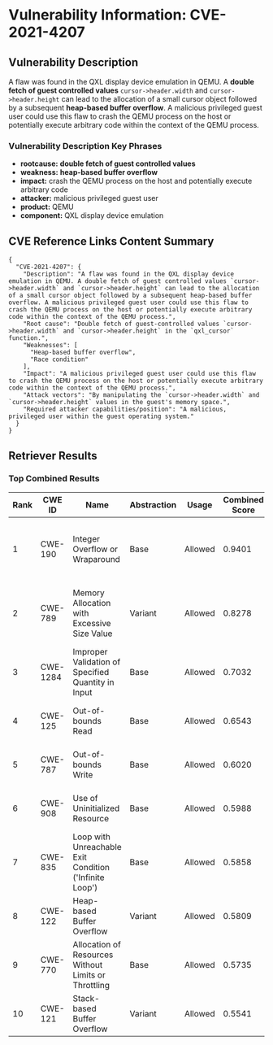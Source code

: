 # Vulnerability Information: CVE-2021-4207

## Vulnerability Description
A flaw was found in the QXL display device emulation in QEMU. A **double fetch of guest controlled values** `cursor->header.width` and `cursor->header.height` can lead to the allocation of a small cursor object followed by a subsequent **heap-based buffer overflow**. A malicious privileged guest user could use this flaw to crash the QEMU process on the host or potentially execute arbitrary code within the context of the QEMU process.

### Vulnerability Description Key Phrases
- **rootcause:** **double fetch of guest controlled values**
- **weakness:** **heap-based buffer overflow**
- **impact:** crash the QEMU process on the host and potentially execute arbitrary code
- **attacker:** malicious privileged guest user
- **product:** QEMU
- **component:** QXL display device emulation

## CVE Reference Links Content Summary
```
{
  "CVE-2021-4207": {
    "Description": "A flaw was found in the QXL display device emulation in QEMU. A double fetch of guest controlled values `cursor->header.width` and `cursor->header.height` can lead to the allocation of a small cursor object followed by a subsequent heap-based buffer overflow. A malicious privileged guest user could use this flaw to crash the QEMU process on the host or potentially execute arbitrary code within the context of the QEMU process.",
    "Root cause": "Double fetch of guest-controlled values `cursor->header.width` and `cursor->header.height` in the `qxl_cursor` function.",
    "Weaknesses": [
      "Heap-based buffer overflow",
      "Race condition"
    ],
    "Impact": "A malicious privileged guest user could use this flaw to crash the QEMU process on the host or potentially execute arbitrary code within the context of the QEMU process.",
    "Attack vectors": "By manipulating the `cursor->header.width` and `cursor->header.height` values in the guest's memory space.",
    "Required attacker capabilities/position": "A malicious, privileged user within the guest operating system."
  }
}
```

## Retriever Results

### Top Combined Results

| Rank | CWE ID | Name | Abstraction | Usage | Combined Score | Retrievers | Individual Scores |
|------|--------|------|-------------|-------|---------------|------------|-------------------|
| 1 | CWE-190 | Integer Overflow or Wraparound | Base | Allowed | 0.9401 | dense, sparse, graph | dense: 0.597, sparse: 0.701, graph: 0.672 |
| 2 | CWE-789 | Memory Allocation with Excessive Size Value | Variant | Allowed | 0.8278 | dense, sparse, graph | dense: 0.549, sparse: 0.600, graph: 0.780 |
| 3 | CWE-1284 | Improper Validation of Specified Quantity in Input | Base | Allowed | 0.7032 | sparse, graph | sparse: 0.604, graph: 1.000 |
| 4 | CWE-125 | Out-of-bounds Read | Base | Allowed | 0.6543 | sparse, graph | sparse: 0.626, graph: 0.828 |
| 5 | CWE-787 | Out-of-bounds Write | Base | Allowed | 0.6020 | sparse, graph | sparse: 0.544, graph: 0.813 |
| 6 | CWE-908 | Use of Uninitialized Resource | Base | Allowed | 0.5988 | dense, sparse | dense: 0.552, sparse: 0.564 |
| 7 | CWE-835 | Loop with Unreachable Exit Condition ('Infinite Loop') | Base | Allowed | 0.5858 | dense, sparse | dense: 0.538, sparse: 0.553 |
| 8 | CWE-122 | Heap-based Buffer Overflow | Variant | Allowed | 0.5809 | dense, sparse | dense: 0.578, sparse: 0.594 |
| 9 | CWE-770 | Allocation of Resources Without Limits or Throttling | Base | Allowed | 0.5735 | sparse, graph | sparse: 0.531, graph: 0.754 |
| 10 | CWE-121 | Stack-based Buffer Overflow | Variant | Allowed | 0.5541 | dense, sparse | dense: 0.549, sparse: 0.569 |

